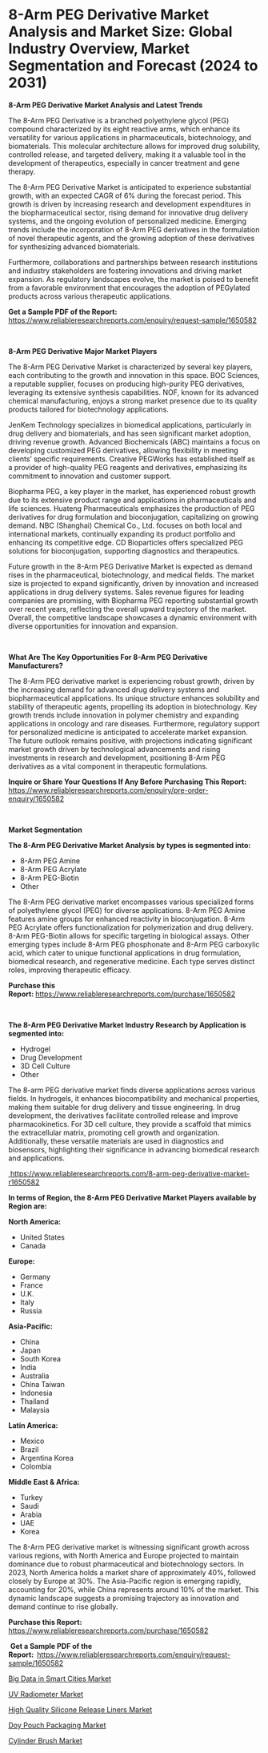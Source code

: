 <p><h1>8-Arm PEG Derivative Market Analysis and Market Size: Global Industry Overview, Market Segmentation and Forecast (2024 to 2031)</h1></p><p><strong>8-Arm PEG Derivative Market Analysis and Latest Trends</strong></p>
<p><p>The 8-Arm PEG Derivative is a branched polyethylene glycol (PEG) compound characterized by its eight reactive arms, which enhance its versatility for various applications in pharmaceuticals, biotechnology, and biomaterials. This molecular architecture allows for improved drug solubility, controlled release, and targeted delivery, making it a valuable tool in the development of therapeutics, especially in cancer treatment and gene therapy.</p><p>The 8-Arm PEG Derivative Market is anticipated to experience substantial growth, with an expected CAGR of 6% during the forecast period. This growth is driven by increasing research and development expenditures in the biopharmaceutical sector, rising demand for innovative drug delivery systems, and the ongoing evolution of personalized medicine. Emerging trends include the incorporation of 8-Arm PEG derivatives in the formulation of novel therapeutic agents, and the growing adoption of these derivatives for synthesizing advanced biomaterials.</p><p>Furthermore, collaborations and partnerships between research institutions and industry stakeholders are fostering innovations and driving market expansion. As regulatory landscapes evolve, the market is poised to benefit from a favorable environment that encourages the adoption of PEGylated products across various therapeutic applications.</p></p>
<p><strong>Get a Sample PDF of the Report:&nbsp;</strong> <a href="https://www.reliableresearchreports.com/enquiry/request-sample/1650582?utm_campaign=9&utm_medium=2&utm_source=Github&utm_content=ia&utm_term=26092024&utm_id=8-arm-peg-derivative">https://www.reliableresearchreports.com/enquiry/request-sample/1650582</a></p>
<p>&nbsp;</p>
<p><strong>8-Arm PEG Derivative Major Market Players</strong></p>
<p><p>The 8-Arm PEG Derivative Market is characterized by several key players, each contributing to the growth and innovation in this space. BOC Sciences, a reputable supplier, focuses on producing high-purity PEG derivatives, leveraging its extensive synthesis capabilities. NOF, known for its advanced chemical manufacturing, enjoys a strong market presence due to its quality products tailored for biotechnology applications. </p><p>JenKem Technology specializes in biomedical applications, particularly in drug delivery and biomaterials, and has seen significant market adoption, driving revenue growth. Advanced Biochemicals (ABC) maintains a focus on developing customized PEG derivatives, allowing flexibility in meeting clients’ specific requirements. Creative PEGWorks has established itself as a provider of high-quality PEG reagents and derivatives, emphasizing its commitment to innovation and customer support.</p><p>Biopharma PEG, a key player in the market, has experienced robust growth due to its extensive product range and applications in pharmaceuticals and life sciences. Huateng Pharmaceuticals emphasizes the production of PEG derivatives for drug formulation and bioconjugation, capitalizing on growing demand. NBC (Shanghai) Chemical Co., Ltd. focuses on both local and international markets, continually expanding its product portfolio and enhancing its competitive edge. CD Bioparticles offers specialized PEG solutions for bioconjugation, supporting diagnostics and therapeutics.</p><p>Future growth in the 8-Arm PEG Derivative Market is expected as demand rises in the pharmaceutical, biotechnology, and medical fields. The market size is projected to expand significantly, driven by innovation and increased applications in drug delivery systems. Sales revenue figures for leading companies are promising, with Biopharma PEG reporting substantial growth over recent years, reflecting the overall upward trajectory of the market. Overall, the competitive landscape showcases a dynamic environment with diverse opportunities for innovation and expansion.</p></p>
<p>&nbsp;</p>
<p><strong>What Are The Key Opportunities For 8-Arm PEG Derivative Manufacturers?</strong></p>
<p><p>The 8-Arm PEG derivative market is experiencing robust growth, driven by the increasing demand for advanced drug delivery systems and biopharmaceutical applications. Its unique structure enhances solubility and stability of therapeutic agents, propelling its adoption in biotechnology. Key growth trends include innovation in polymer chemistry and expanding applications in oncology and rare diseases. Furthermore, regulatory support for personalized medicine is anticipated to accelerate market expansion. The future outlook remains positive, with projections indicating significant market growth driven by technological advancements and rising investments in research and development, positioning 8-Arm PEG derivatives as a vital component in therapeutic formulations.</p></p>
<p><strong>Inquire or Share Your Questions If Any Before Purchasing This Report:</strong> <a href="https://www.reliableresearchreports.com/enquiry/pre-order-enquiry/1650582?utm_campaign=9&utm_medium=2&utm_source=Github&utm_content=ia&utm_term=26092024&utm_id=8-arm-peg-derivative">https://www.reliableresearchreports.com/enquiry/pre-order-enquiry/1650582</a></p>
<p>&nbsp;</p>
<p><strong>Market Segmentation</strong></p>
<p><strong>The 8-Arm PEG Derivative Market Analysis by types is segmented into:</strong></p>
<p><ul><li>8-Arm PEG Amine</li><li>8-Arm PEG Acrylate</li><li>8-Arm PEG-Biotin</li><li>Other</li></ul></p>
<p><p>The 8-Arm PEG derivative market encompasses various specialized forms of polyethylene glycol (PEG) for diverse applications. 8-Arm PEG Amine features amine groups for enhanced reactivity in bioconjugation. 8-Arm PEG Acrylate offers functionalization for polymerization and drug delivery. 8-Arm PEG-Biotin allows for specific targeting in biological assays. Other emerging types include 8-Arm PEG phosphonate and 8-Arm PEG carboxylic acid, which cater to unique functional applications in drug formulation, biomedical research, and regenerative medicine. Each type serves distinct roles, improving therapeutic efficacy.</p></p>
<p><strong>Purchase this Report:&nbsp;</strong><a href="https://www.reliableresearchreports.com/purchase/1650582?utm_campaign=9&utm_medium=2&utm_source=Github&utm_content=ia&utm_term=26092024&utm_id=8-arm-peg-derivative">https://www.reliableresearchreports.com/purchase/1650582</a></p>
<p>&nbsp;</p>
<p><strong>The 8-Arm PEG Derivative Market Industry Research by Application is segmented into:</strong></p>
<p><ul><li>Hydrogel</li><li>Drug Development</li><li>3D Cell Culture</li><li>Other</li></ul></p>
<p><p>The 8-arm PEG derivative market finds diverse applications across various fields. In hydrogels, it enhances biocompatibility and mechanical properties, making them suitable for drug delivery and tissue engineering. In drug development, the derivatives facilitate controlled release and improve pharmacokinetics. For 3D cell culture, they provide a scaffold that mimics the extracellular matrix, promoting cell growth and organization. Additionally, these versatile materials are used in diagnostics and biosensors, highlighting their significance in advancing biomedical research and applications.</p></p>
<p><a href="https://www.reliableresearchreports.com/8-arm-peg-derivative-market-r1650582?utm_campaign=9&utm_medium=2&utm_source=Github&utm_content=ia&utm_term=26092024&utm_id=8-arm-peg-derivative">&nbsp;https://www.reliableresearchreports.com/8-arm-peg-derivative-market-r1650582</a></p>
<p><strong>In terms of Region, the 8-Arm PEG Derivative Market Players available by Region are:</strong></p>
<p>
    <p> <strong> North America: </strong>
        <ul>
            <li>United States</li>
            <li>Canada</li>
        </ul>
        </p> 
    <p> <strong> Europe: </strong>
        <ul>
            <li>Germany</li>
            <li>France</li>
            <li>U.K.</li>
            <li>Italy</li>
            <li>Russia</li>
        </ul>
        </p> 
    <p> <strong> Asia-Pacific: </strong>
        <ul>
            <li>China</li>
            <li>Japan</li>
            <li>South Korea</li>
            <li>India</li>
            <li>Australia</li>
            <li>China Taiwan</li>
            <li>Indonesia</li>
            <li>Thailand</li>
            <li>Malaysia</li>
        </ul>
        </p> 
    <p> <strong> Latin America: </strong>
        <ul>
            <li>Mexico</li>
            <li>Brazil</li>
            <li>Argentina Korea</li>
            <li>Colombia</li>
        </ul>
        </p> 
    <p> <strong> Middle East & Africa: </strong>
        <ul>
            <li>Turkey</li>
            <li>Saudi</li>
            <li>Arabia</li>
            <li>UAE</li>
            <li>Korea</li>
        </ul>
    </p>
    </p>
<p><p>The 8-Arm PEG derivative market is witnessing significant growth across various regions, with North America and Europe projected to maintain dominance due to robust pharmaceutical and biotechnology sectors. In 2023, North America holds a market share of approximately 40%, followed closely by Europe at 30%. The Asia-Pacific region is emerging rapidly, accounting for 20%, while China represents around 10% of the market. This dynamic landscape suggests a promising trajectory as innovation and demand continue to rise globally.</p></p>
<p><strong>Purchase this Report: </strong><a href="https://www.reliableresearchreports.com/purchase/1650582?utm_campaign=9&utm_medium=2&utm_source=Github&utm_content=ia&utm_term=26092024&utm_id=8-arm-peg-derivative">https://www.reliableresearchreports.com/purchase/1650582</a></p>
<p>&nbsp;<strong>Get a Sample PDF of the Report:&nbsp;&nbsp;</strong><a href="https://www.reliableresearchreports.com/enquiry/request-sample/1650582?utm_campaign=9&utm_medium=2&utm_source=Github&utm_content=ia&utm_term=26092024&utm_id=8-arm-peg-derivative">https://www.reliableresearchreports.com/enquiry/request-sample/1650582</a></p>
<p><strong></strong></p>
<p><p><a href="https://www.linkedin.com/pulse/big-data-smart-cities-industry-analysis-report-its-market-size-1qtee?trackingId=ilmyA9z%2FQmy387jaHScEkg%3D%3D&utm_campaign=9&utm_medium=2&utm_source=Github&utm_content=ia&utm_term=26092024&utm_id=8-arm-peg-derivative">Big Data in Smart Cities Market</a></p><p><a href="https://issuu.com/reportprime-2/docs/uv-radiometer-market-size-2030.pptx_4956adfb87a930?utm_campaign=9&utm_medium=2&utm_source=Github&utm_content=ia&utm_term=26092024&utm_id=8-arm-peg-derivative">UV Radiometer Market</a></p><p><a href="https://github.com/AshikRahman665/Market-Research-Report-List-1/blob/main/high-quality-silicone-release-liners-market.md?utm_campaign=9&utm_medium=2&utm_source=Github&utm_content=ia&utm_term=26092024&utm_id=8-arm-peg-derivative">High Quality Silicone Release Liners Market</a></p><p><a href="https://www.linkedin.com/pulse/market-forecast-global-doy-pouch-packaging-trends-impact-v5dme?trackingId=ookzQEAURtS6be2aAbY5Og%3D%3D&utm_campaign=9&utm_medium=2&utm_source=Github&utm_content=ia&utm_term=26092024&utm_id=8-arm-peg-derivative">Doy Pouch Packaging Market</a></p><p><a href="https://issuu.com/reportprime-2/docs/cylinder-brush-market-size-2030.ppt_58b18ca7a0788d?utm_campaign=9&utm_medium=2&utm_source=Github&utm_content=ia&utm_term=26092024&utm_id=8-arm-peg-derivative">Cylinder Brush Market</a></p></p>